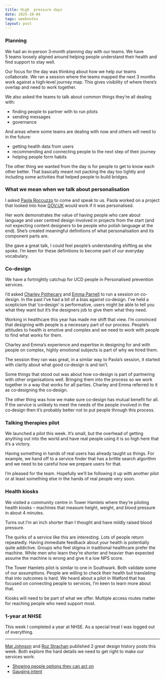```yaml
---
title: High  pressure days
date: 2025-10-04
tags: weeknotes
layout: post
---
```


### Planning

We had an in‑person 3‑month planning day with our teams. We have 5&nbsp;teams loosely aligned around helping people understand their health and find support to stay well.

Our focus for the day was thinking about how we help our teams collaborate. We ran a session where the teams mapped the next 3&nbsp;months work against a high‑level journey map. This gives visibility of where there’s overlap and need to work together.

We also asked the teams to talk about common things they’re all dealing with:

- finding people to partner with to run pilots
- sending messages
- governance

And areas where some teams are dealing with now and others will need to in the future:

- getting health data from users
- recommending and connecting people to the next step of their journey
- helping people form habits

The other thing we wanted from the day is for people to get to know each other better. That basically meant not packing the day too tightly and including some activities that helped people to build bridges.

### What we mean when we talk about personalisation

I asked [Paola&nbsp;Roccuzzo](https://www.linkedin.com/in/paola/) to come and speak to us. Paola worked on a project that looked into how [GOV.UK](http://GOV.UK) would work if it was personalised.

Her work demonstrates the value of having people who care about language and user centred design involved in projects from the start (and not expecting content designers to be people who polish language at the end). She’s created meaningful definitions of what personalisation and its component parts are.

She gave a great talk, I could feel people’s understanding shifting as she spoke. I’m keen for these definitions to become part of our everyday vocabulary.

### Co‑design

We have a fortnightly catchup for UCD people in Personalised prevention services.

I’d asked [Charley&nbsp;Pothecary](https://www.linkedin.com/in/charleypothecary/) and [Emma&nbsp;Parnell](https://www.linkedin.com/in/emma-parnell-4b90a94a/) to run a session on co-design. In the past I’ve had a bit of a bias against co‑design. I’ve held a scepticism that ‘co‑design’ is performative, users might be able to tell you what they want but it’s the designers job to give them what they need.

Working in healthcare this year has made me shift that view. I’m convinced that designing with people is a necessary part of our process. People’s attitudes to health is emotive and complex and we need to work with people to find what works for them.

Charley and Emma’s experience and expertise in designing for and with people on complex, highly emotional subjects is part of why we hired them.

The session they ran was great, in a similar way to Paola’s session, it started with clarity about what good co‑design is and isn’t.

Some things that stood out was about how co‑design is part of partnering with other organisations well. Bringing them into the process so we work together in a way that works for all parties. Charley and Emma referred to it as co‑designing the co‑design.

The other thing was how we make sure co‑design has mutual benefit for all. If the service is unlikely to meet the needs of the people involved in the co‑design then it’s probably better not to put people through this process.

### Talking therapies pilot

We launched a pilot this week. It’s small, but the overhead of getting anything out into the world and have real people using it is so high here that it‘s a victory.

Having something in hands of real users has already taught us things. For example, we hand off to a service finder that has a brittle search algorithm and we need to be careful how we prepare users for that.

I’m pleased for the team. Hopefully we’ll be following it up with another pilot or at least something else in the hands of real people very soon.

### Health kiosks

We visited a community centre in Tower&nbsp;Hamlets where they’re piloting health kiosks – machines that measure height, weight, and blood pressure in about 4 minutes.

Turns out I’m an inch shorter than I thought and have mildly raised blood pressure.

The quirks of a service like this are interesting. Lots of people return repeatedly. Having immediate feedback about your health is potentially quite addictive. Groups who feel stigma in traditional healthcare prefer the machine. White men who learn they’re shorter and heavier than expected assume the machine is wrong and give it a low NPS score.

The Tower&nbsp;Hamlets pilot is similar to one in Southwark. Both validate some of our assumptions. People are willing to check their health but translating that into outcomes is hard. We heard about a pilot in Watford that has focused on connecting people to services, I’m keen to learn more about that.

Kiosks will need to be part of what we offer. Multiple access routes matter for reaching people who need support most.

### 1‑year at NHSE

This week I completed a year at NHSE. As a special treat I was logged out of everything.

---

[Mat&nbsp;Johnson](https://www.linkedin.com/in/demotive/) and [Roz&nbsp;Strachan](https://www.linkedin.com/in/roz-s-3b6b411/) published 2&nbsp;great design history posts this week. Both explore the hard details we need to get right to make our services work:

- [Showing people options they can act on](https://design-history.prevention-services.nhs.uk/personalised-prevention-platform/2025/10/presenting-opportunities-to-take-action/)
- [Gauging intent](https://design-history.prevention-services.nhs.uk/personalised-prevention-platform/2025/10/gauging-intent/)
